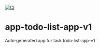 [![CI](https://github.com/23f1001452/app-todo-list-app-v1/actions/workflows/ci.yml/badge.svg)](https://github.com/23f1001452/app-todo-list-app-v1/actions/workflows/ci.yml)

# app-todo-list-app-v1
Auto-generated app for task todo-list-app-v1
